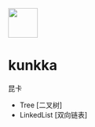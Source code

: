 
<img src="https://simpleicons.org/icons/go.svg" width="60px" height="60px"/>

# kunkka  
昆卡

- Tree  [二叉树]
- LinkedList [双向链表]